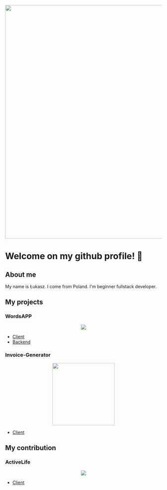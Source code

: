 <p align="center">
  <img src="https://i.imgur.com/MK48aJF.jpg" width="750">
</p>

# Welcome on my github profile! 👋

## About me 

My name is Łukasz. I come from Poland. I'm beginner fullstack developer. 

## My projects

### WordsAPP
<p align="center">
  <img src="https://i.imgur.com/DOCBw0C.png">
</p>

- [Client](https://github.com/ilukaszm/WordsAPP---Client)
- [Backend](https://github.com/ilukaszm/WordsAPP---REST-API)

### Invoice-Generator 

<p align="center">
  <img src="https://invoice-generator.vercel.app/static/media/invoiceImg.6e540171.svg" width="200">
</p>

- [Client](https://github.com/ProjektJS/invoice-generator-frontend)

## My contribution

### ActiveLife

<p align="center">
  <img src="https://i.imgur.com/BhVXha1.png">
</p>

- [Client](https://github.com/ProjektJS/invoice-generator-frontend)

